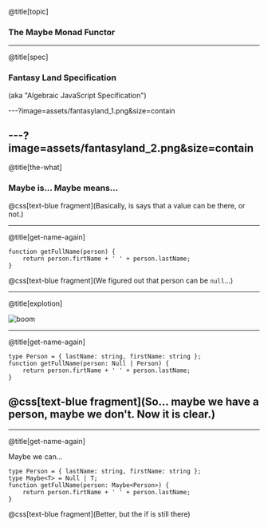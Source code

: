 @title[topic]

### The Maybe Monad Functor

---

@title[spec]

### Fantasy Land Specification

(aka "Algebraic JavaScript Specification")

---?image=assets/fantasyland_1.png&size=contain

---?image=assets/fantasyland_2.png&size=contain
---
@title[the-what]

### Maybe is... Maybe means...

@css[text-blue fragment](Basically, is says that a value can be there, or not.)

---

@title[get-name-again]

```
function getFullName(person) {
    return person.firtName + ' ' + person.lastName;
}
```

@css[text-blue fragment](We figured out that person can be `null`...)

---

@title[explotion]

![boom](https://images2.minutemediacdn.com/image/upload/c_fill,g_auto,h_1248,w_2220/f_auto,q_auto,w_1100/v1554933379/shape/mentalfloss/nuclear-bomb-dirty-470309868.jpg)

---

@title[get-name-again]

```
type Person = { lastName: string, firstName: string };
function getFullName(person: Null | Person) {
    return person.firtName + ' ' + person.lastName;
}
```

@css[text-blue fragment](So... maybe we have a person, maybe we don't. Now it is clear.)
---
---

@title[get-name-again]

Maybe we can...

```
type Person = { lastName: string, firstName: string };
type Maybe<T> = Null | T;
function getFullName(person: Maybe<Person>) {
    return person.firtName + ' ' + person.lastName;
}
```

@css[text-blue fragment](Better, but the if is still there)
